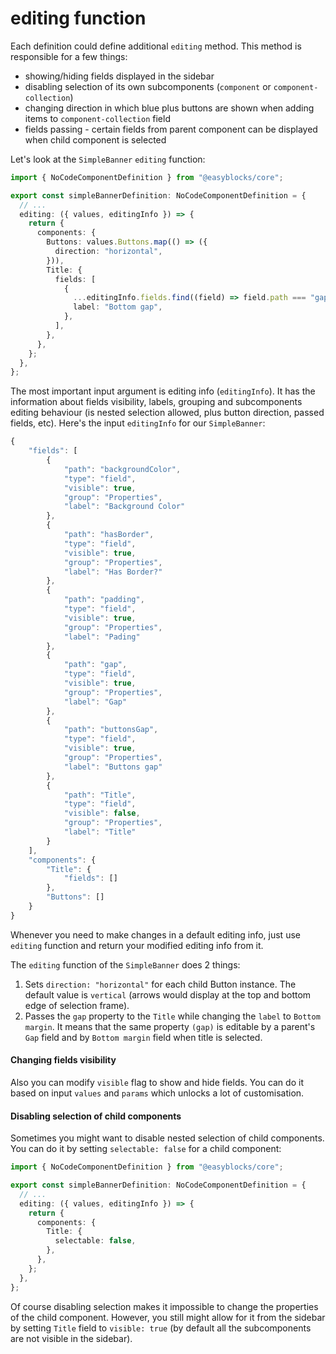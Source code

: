 # editing function

Each definition could define additional `editing` method. This method is responsible for a few things:

- showing/hiding fields displayed in the sidebar
- disabling selection of its own subcomponents (`component` or `component-collection`)
- changing direction in which blue plus buttons are shown when adding items to `component-collection` field
- fields passing - certain fields from parent component can be displayed when child component is selected

Let's look at the `SimpleBanner` `editing` function:

```typescript
import { NoCodeComponentDefinition } from "@easyblocks/core";

export const simpleBannerDefinition: NoCodeComponentDefinition = {
  // ...
  editing: ({ values, editingInfo }) => {
    return {
      components: {
        Buttons: values.Buttons.map(() => ({
          direction: "horizontal",
        })),
        Title: {
          fields: [
            {
              ...editingInfo.fields.find((field) => field.path === "gap")!,
              label: "Bottom gap",
            },
          ],
        },
      },
    };
  },
};
```

The most important input argument is editing info (`editingInfo`). It has the information about fields visibility, labels, grouping and subcomponents editing behaviour (is nested selection allowed, plus button direction, passed fields, etc). Here's the input `editingInfo` for our `SimpleBanner`:

```typescript
{
    "fields": [
        {
            "path": "backgroundColor",
            "type": "field",
            "visible": true,
            "group": "Properties",
            "label": "Background Color"
        },
        {
            "path": "hasBorder",
            "type": "field",
            "visible": true,
            "group": "Properties",
            "label": "Has Border?"
        },
        {
            "path": "padding",
            "type": "field",
            "visible": true,
            "group": "Properties",
            "label": "Pading"
        },
        {
            "path": "gap",
            "type": "field",
            "visible": true,
            "group": "Properties",
            "label": "Gap"
        },
        {
            "path": "buttonsGap",
            "type": "field",
            "visible": true,
            "group": "Properties",
            "label": "Buttons gap"
        },
        {
            "path": "Title",
            "type": "field",
            "visible": false,
            "group": "Properties",
            "label": "Title"
        }
    ],
    "components": {
        "Title": {
            "fields": []
        },
        "Buttons": []
    }
}
```

Whenever you need to make changes in a default editing info, just use `editing` function and return your modified editing info from it.

The `editing` function of the `SimpleBanner` does 2 things:

1. Sets `direction: "horizontal"` for each child Button instance. The default value is `vertical` (arrows would display at the top and bottom edge of selection frame).
2. Passes the `gap` property to the `Title` while changing the `label` to `Bottom margin`. It means that the same property `(gap)` is editable by a parent's `Gap` field and by `Bottom margin` field when title is selected.

#### Changing fields visibility

Also you can modify `visible` flag to show and hide fields. You can do it based on input `values` and `params` which unlocks a lot of customisation.

#### Disabling selection of child components

Sometimes you might want to disable nested selection of child components. You can do it by setting `selectable: false` for a child component:

```typescript
import { NoCodeComponentDefinition } from "@easyblocks/core";

export const simpleBannerDefinition: NoCodeComponentDefinition = {
  // ...
  editing: ({ values, editingInfo }) => {
    return {
      components: {
        Title: {
          selectable: false,
        },
      },
    };
  },
};
```

Of course disabling selection makes it impossible to change the properties of the child component. However, you still might allow for it from the sidebar by setting `Title` field to `visible: true` (by default all the subcomponents are not visible in the sidebar).
